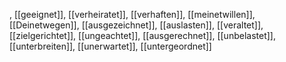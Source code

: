 , [[geeignet]], [[verheiratet]], [[verhaften]], [[meinetwillen]], [[Deinetwegen]], [[ausgezeichnet]], [[auslasten]], [[veraltet]], [[zielgerichtet]], [[ungeachtet]], [[ausgerechnet]], [[unbelastet]], [[unterbreiten]], [[unerwartet]], [[untergeordnet]]